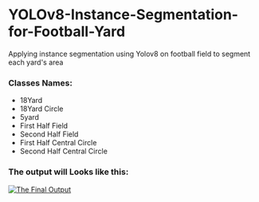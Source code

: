 # YOLOv8-Instance-Segmentation-for-Football-Yard
Applying instance segmentation using Yolov8 on football field to segment each yard's area
### Classes Names:
- 18Yard
- 18Yard Circle
- 5yard
- First Half Field
- Second Half Field
- First Half Central Circle
- Second Half Central Circle

### The output will Looks like this:
[![The Final Output](https://user-images.githubusercontent.com/63675685/234734484-865c2add-32ff-4ec9-88a7-b7ec77cfad30.png)](https://youtube.com/shorts/auUG3zrk5qk?feature=share)
